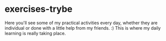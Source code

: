 # exercises-trybe

Here you'll see some of my practical activities every day, whether they are individual or done with a little help from my friends. :)
This is where my daily learning is really taking place.
